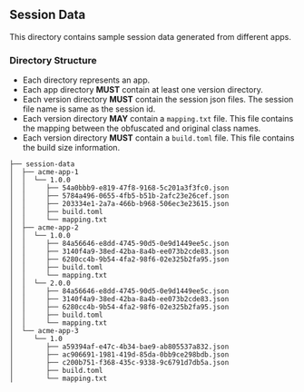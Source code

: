 ## Session Data

This directory contains sample session data generated from different apps.

### Directory Structure

* Each directory represents an app.
* Each app directory **MUST** contain at least one version directory.
* Each version directory **MUST** contain the session json files. The session file name is same as the session id.
* Each version directory **MAY** contain a `mapping.txt` file. This file contains the mapping between the obfuscated and original class names.
* Each version directory **MUST** contain a `build.toml` file. This file contains the build size information.


```
├── session-data
│  ├── acme-app-1
│  │  └── 1.0.0
│  │     ├── 54a0bbb9-e819-47f8-9168-5c201a3f3fc0.json
│  │     ├── 5784a496-0655-4fb5-b51b-2afc23e26cef.json
│  │     ├── 203334e1-2a7a-466b-b968-506ec3e23615.json
│  │     ├── build.toml
│  │     └── mapping.txt
│  ├── acme-app-2
│  │  └── 1.0.0
│  │     ├── 84a56646-e8dd-4745-90d5-0e9d1449ee5c.json
│  │     ├── 3140f4a9-38ed-42ba-8a4b-ee073b2cde83.json
│  │     ├── 6280cc4b-9b54-4fa2-98f6-02e325b2fa95.json
│  │     ├── build.toml
│  │     └── mapping.txt
│  │  └── 2.0.0
│  │     ├── 84a56646-e8dd-4745-90d5-0e9d1449ee5c.json
│  │     ├── 3140f4a9-38ed-42ba-8a4b-ee073b2cde83.json
│  │     ├── 6280cc4b-9b54-4fa2-98f6-02e325b2fa95.json
│  │     ├── build.toml
│  │     └── mapping.txt
│  └── acme-app-3
│     └── 1.0
│        ├── a59394af-e47c-4b34-bae9-ab805537a832.json
│        ├── ac906691-1981-419d-85da-0bb9ce298bdb.json
│        ├── c200b751-f368-435c-9338-9c6791d7db5a.json
│        ├── build.toml
│        └── mapping.txt
```
